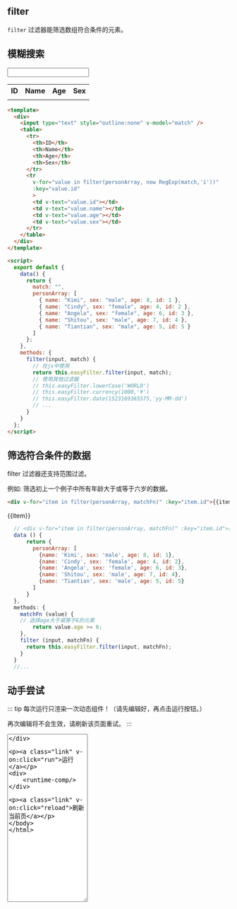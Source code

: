 <script>
    import Vue from 'vue'
    import EasyFilter from 'easy-filter'
    import '@style/style.scss'
    Vue.use(EasyFilter)
    const bus = new Vue()
    Vue.component('runtime-comp',(resolve)=>bus.$on('run',resolve))
    export default {
        data(){
            return {
              code:`{
      template: \`
      <div>
      <!-- <input type="text" style="outline:none" v-model="match" /> -->
      <table>
          <tr>
          <th>ID</th>
          <th>Name</th>
          <th>Age</th>
          <th>Sex</th>
          </tr>
          <tr
          v-for="value in filter(personArray, matchFn)"
          :key="value.id"
          >
          <!-- v-for="value in filter(personArray, new RegExp(match,'i'))" -->
          <td v-text="value.id"></td>
          <td v-text="value.name"></td>
          <td v-text="value.age"></td>
          <td v-text="value.sex"></td>
          </tr>
      </table>
      </div>\`,
      data(){
        return {
          match: "",
          personArray: [
            { name: "Kimi", sex: "male", age: 8, id: 1 },
            { name: "Cindy", sex: "female", age: 4, id: 2 },
            { name: "Angela", sex: "female", age: 6, id: 3 },
            { name: "Shitou", sex: "male", age: 7, id: 4 },
            { name: "Tiantian", sex: "male", age: 5, id: 5 }
          ]
        }
      },
      methods:{
        filter (input, match) {
          return this.easyFilter.filter(input, match);
        },
        matchFn (value) {
            return value.age >= 6;
        }
      }
    }
              `,
              match: "",
              personArray: [
                { name: "Kimi", sex: "male", age: 8, id: 1 },
                { name: "Cindy", sex: "female", age: 4, id: 2 },
                { name: "Angela", sex: "female", age: 6, id: 3 },
                { name: "Shitou", sex: "male", age: 7, id: 4 },
                { name: "Tiantian", sex: "male", age: 5, id: 5 }
              ]
            }
        },
        methods:{
          run(){
              bus.$emit('run', eval(`(function(){ return ${this.code} })()`))
          },
          reload(){
              window.location.reload()
          },
          filter (input, match) {
            return this.easyFilter.filter(input, match);
          },
          matchFn (value) {
              return value.age >= 6;
          }
        }
    }
</script>

## filter

`filter` 过滤器能筛选数组符合条件的元素。

## 模糊搜索

<div>
<input type="text" style="outline:none" v-model="match" />
<table>
    <tr>
    <th>ID</th>
    <th>Name</th>
    <th>Age</th>
    <th>Sex</th>
    </tr>
    <tr
    v-for="value in filter(personArray, new RegExp(match,'i'))"
    :key="value.id"
    >
    <td v-text="value.id"></td>
    <td v-text="value.name"></td>
    <td v-text="value.age"></td>
    <td v-text="value.sex"></td>
    </tr>
</table>
</div>


```html
<template>
  <div>
    <input type="text" style="outline:none" v-model="match" />
    <table>
      <tr>
        <th>ID</th>
        <th>Name</th>
        <th>Age</th>
        <th>Sex</th>
      </tr>
      <tr
        v-for="value in filter(personArray, new RegExp(match,'i'))"
        :key="value.id"
        >
        <td v-text="value.id"></td>
        <td v-text="value.name"></td>
        <td v-text="value.age"></td>
        <td v-text="value.sex"></td>
      </tr>
    </table>
  </div>
</template>

<script>
  export default {
    data() {
      return {
        match: "",
        personArray: [
          { name: "Kimi", sex: "male", age: 8, id: 1 },
          { name: "Cindy", sex: "female", age: 4, id: 2 },
          { name: "Angela", sex: "female", age: 6, id: 3 },
          { name: "Shitou", sex: "male", age: 7, id: 4 },
          { name: "Tiantian", sex: "male", age: 5, id: 5 }
        ]
      };
    },
    methods: {
      filter(input, match) {
        // 在js中使用
        return this.easyFilter.filter(input, match);
        // 使用其他过滤器
        // this.easyFilter.lowerCase('WORLD')
        // this.easyFilter.currency(1000,'¥')
        // this.easyFilter.date(1523169365575,'yy-MM-dd')
        // ...
      }
    }
  };
</script>
```


## 筛选符合条件的数据

filter 过滤器还支持范围过滤。

例如: 筛选初上一个例子中所有年龄大于或等于六岁的数据。

```html
<div v-for="item in filter(personArray, matchFn)" :key="item.id">{{item}}</div>
```

<div v-for="item in filter(personArray, matchFn)" :key="item.id">{{item}}</div>

```js
  // <div v-for="item in filter(personArray, matchFn)" :key="item.id">{{item}}</div>
  data () {
      return {
        personArray: [
          {name: 'Kimi', sex: 'male', age: 8, id: 1},
          {name: 'Cindy', sex: 'female', age: 4, id: 2},
          {name: 'Angela', sex: 'female', age: 6, id: 3},
          {name: 'Shitou', sex: 'male', age: 7, id: 4},
          {name: 'Tiantian', sex: 'male', age: 5, id: 5}
        ]
      }
  },
  methods: {
    matchFn (value) {
    // 选择age大于或等于6的元素
        return value.age >= 6;
    },
    filter (input, matchFn) {
      return this.easyFilter.filter(input, matchFn);
    }
  }
  //...
```

## 动手尝试

::: tip
每次运行只渲染一次动态组件！（请先编辑好，再点击运行按钮。）

再次编辑将不会生效，请刷新该页面重试。
:::

<div>
   <textarea style="height:380px" v-model="code"/>
</div>

<a class="link" v-on:click="run">运行</a>

<div>
    <runtime-comp/>
</div>

<a class="link" v-on:click="reload">刷新当前页</a>